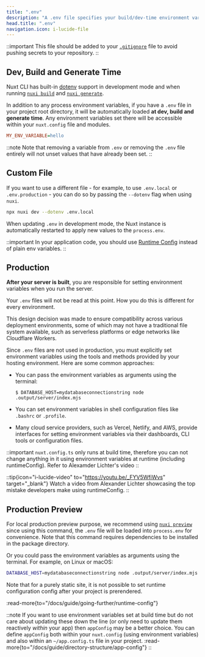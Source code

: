 ```yaml
---
title: ".env"
description: "A .env file specifies your build/dev-time environment variables."
head.title: ".env"
navigation.icon: i-lucide-file
---
```


::important
This file should be added to your [`.gitignore`](/docs/guide/directory-structure/gitignore) file to avoid pushing secrets to your repository.
::

## Dev, Build and Generate Time

Nuxt CLI has built-in [dotenv](https://github.com/motdotla/dotenv) support in development mode and when running [`nuxi build`](/docs/api/commands/build) and [`nuxi generate`](/docs/api/commands/generate).

In addition to any process environment variables, if you have a `.env` file in your project root directory, it will be automatically loaded **at dev, build and generate time**. Any environment variables set there will be accessible within your `nuxt.config` file and modules.

```ini [.env]
MY_ENV_VARIABLE=hello
```

::note
Note that removing a variable from `.env` or removing the `.env` file entirely will not unset values that have already been set.
::

## Custom File

If you want to use a different file - for example, to use `.env.local` or `.env.production` - you can do so by passing the `--dotenv` flag when using `nuxi`.

```bash [Terminal]
npx nuxi dev --dotenv .env.local
```

When updating `.env` in development mode, the Nuxt instance is automatically restarted to apply new values to the `process.env`.

::important
In your application code, you should use [Runtime Config](/docs/guide/going-further/runtime-config) instead of plain env variables.
::

## Production

**After your server is built**, you are responsible for setting environment variables when you run the server.

Your `.env` files will not be read at this point. How you do this is different for every environment.

This design decision was made to ensure compatibility across various deployment environments, some of which may not have a traditional file system available, such as serverless platforms or edge networks like Cloudflare Workers.

Since `.env` files are not used in production, you must explicitly set environment variables using the tools and methods provided by your hosting environment. Here are some common approaches:

* You can pass the environment variables as arguments using the terminal:

   `$ DATABASE_HOST=mydatabaseconnectionstring node .output/server/index.mjs`

* You can set environment variables in shell configuration files like `.bashrc` or `.profile`.

* Many cloud service providers, such as Vercel, Netlify, and AWS, provide interfaces for setting environment variables via their dashboards, CLI tools or configuration files.

::important
`nuxt.config.ts` only runs at build time, therefore you can not change anything in it using environment variables at runtime (including runtimeConfig). Refer to Alexamder Lichter's video
::

::tip{icon="i-lucide-video" to="https://youtu.be/_FYV5WfiWvs" target="_blank"}
Watch a video from Alexander Lichter showcasing the top mistake developers make using runtimeConfig.
::

## Production Preview

For local production preview purpose, we recommend using [`nuxi preview`](/docs/api/commands/preview) since using this command, the `.env` file will be loaded into `process.env` for convenience. Note that this command requires dependencies to be installed in the package directory.

Or you could pass the environment variables as arguments using the terminal. For example, on Linux or macOS:

```bash [Terminal]
DATABASE_HOST=mydatabaseconnectionstring node .output/server/index.mjs
```

Note that for a purely static site, it is not possible to set runtime configuration config after your project is prerendered.

:read-more{to="/docs/guide/going-further/runtime-config"}

::note
If you want to use environment variables set at build time but do not care about updating these down the line (or only need to update them reactively _within_ your app) then `appConfig` may be a better choice. You can define `appConfig` both within your `nuxt.config` (using environment variables) and also within an `~/app.config.ts` file in your project.
:read-more{to="/docs/guide/directory-structure/app-config"}
::
